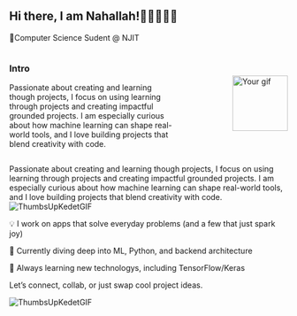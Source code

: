## Hi there, I am Nahallah!👋🏾👩🏾‍💻
🔭Computer Science Sudent @ NJIT

<div style="display: flex; align-items: center; justify-content: space-between;">
  <div style="max-width: 60%;">
    <h3>Intro</h3>
    <p>
      Passionate about creating and learning though projects, I focus on using learning through projects and creating impactful grounded projects. I am especially curious about how machine learning can shape real-world tools, and I love building projects that blend creativity with code.
    </p>
  </div>
  <img src="[https://your-gif-url.gif](https://github.com/user-attachments/assets/b8e6f608-6a7c-4775-94f1-5180ba5a844c)" alt="Your gif" width="100" style="margin-left: 20px;" />
</div>

Passionate about creating and learning though projects, I focus on using learning through projects and creating impactful grounded projects. I am especially curious about how machine learning can shape real-world tools, and I love building projects that blend creativity with code. ![ThumbsUpKedetGIF](https://github.com/user-attachments/assets/b8e6f608-6a7c-4775-94f1-5180ba5a844c)

💡 I work on apps that solve everyday problems (and a few that just spark joy)

🧠 Currently diving deep into ML, Python, and backend architecture

🌱 Always learning new technologys, including TensorFlow/Keras

Let’s connect, collab, or just swap cool project ideas.

![ThumbsUpKedetGIF](https://github.com/user-attachments/assets/b8e6f608-6a7c-4775-94f1-5180ba5a844c)




<!--
**nchampagne1/nchampagne1** is a ✨ _special_ ✨ repository because its `README.md` (this file) appears on your GitHub profile.

Here are some ideas to get you started:

- 🔭 I’m currently working on ...
- 🌱 I’m currently learning ...
- 👯 I’m looking to collaborate on ...
- 🤔 I’m looking for help with ...
- 💬 Ask me about ...
- 📫 How to reach me: ...
- 😄 Pronouns: ...
- ⚡ Fun fact: ...
-->
